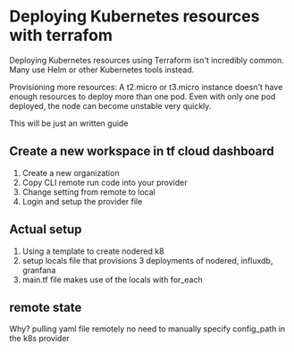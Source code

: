 # Deploying Kubernetes resources with terrafom 

Deploying Kubernetes resources using Terraform isn't incredibly common. 
Many use Helm or other Kubernetes tools instead. 

Provisioning more resources:
A t2.micro or t3.micro instance doesn't have enough resources to deploy more than one pod. 
Even with only one pod deployed, the node can become unstable very quickly.

This will be just an written guide

## Create a new workspace in tf cloud dashboard
1. Create a new organization
2. Copy CLI remote run code into your provider 
3. Change setting from remote to local
4. Login and setup the provider file

## Actual setup
1. Using a template to create nodered k8
2. setup locals file that provisions 3 deployments of nodered, influxdb, granfana
3. main.tf file makes use of the locals with for_each

## remote state
Why? 
pulling yaml file remotely 
no need to manually specify config_path in the k8s provider
